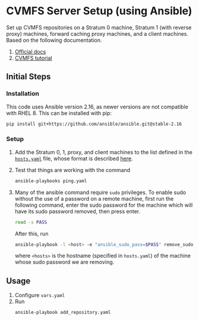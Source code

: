 # CVMFS Server Setup (using Ansible)

Set up CVMFS repositories on a Stratum 0 machine, Stratum 1 (with reverse proxy) machines, forward caching proxy machines, and a client machines.
Based on the following documentation.

1. [Official docs](https://cvmfs.readthedocs.io/en/stable/cpt-repo.html)
2. [CVMFS tutorial](https://cvmfs-contrib.github.io/cvmfs-tutorial-2021/)



## Initial Steps
### Installation
This code uses Ansible version 2.16, as newer versions are not compatible with RHEL 8. This can be installed with pip:
```bash
pip install git+https://github.com/ansible/ansible.git@stable-2.16
```

### Setup
1. Add the Stratum 0, 1, proxy, and client machines to the list defined in the [`hosts.yaml`](https://gitlab.cern.ch/clange/snapshotter-benchmarks/-/blob/master/ansible/hosts.yaml?ref_type=heads) file, whose format is described [here](https://docs.ansible.com/ansible/latest/inventory_guide/intro_inventory.html).

3. Test that things are working with the command
    ```bash
    ansible-playbooks ping.yaml
    ```

4. Many of the ansible command require `sudo` privileges. To enable sudo without the use of a password on a remote machine, first run the following command, enter the sudo password for the machine which will have its sudo password removed, then press enter.
    ```bash
    read -s PASS
    ```
    After this, run
    ```bash
    ansible-playbook -l <host> -e "ansible_sudo_pass=$PASS" remove_sudo-pass.yaml
    ```
    where `<hosts>` is the hostname (specified in `hosts.yaml`) of the machine whose sudo password we are removing.



## Usage
1. Configure `vars.yaml`
2. Run
    ```bash
    ansible-playbook add_repository.yaml
    ```
